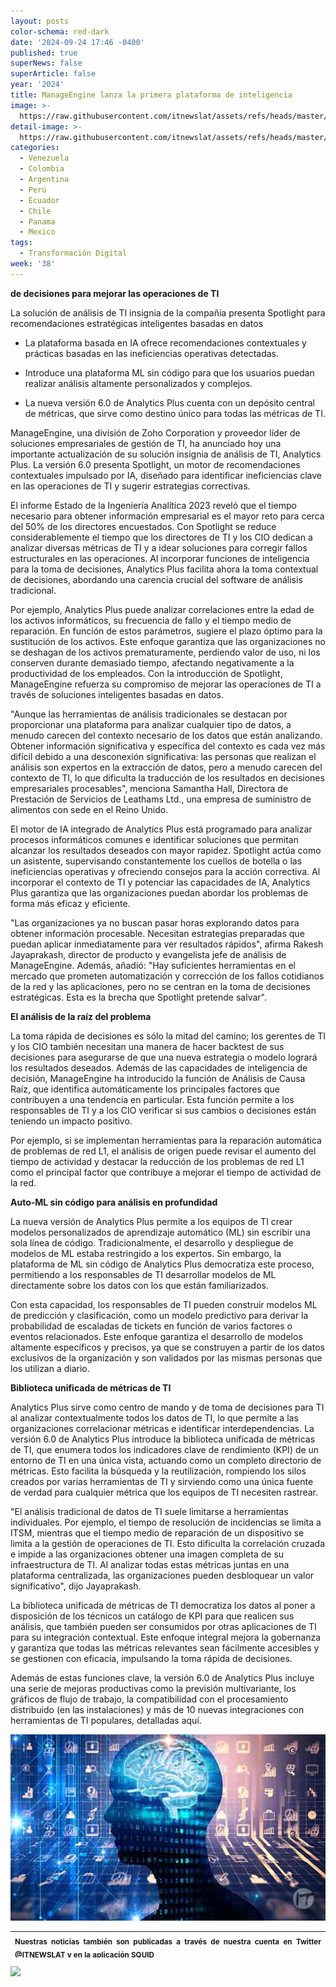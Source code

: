 ```yaml
---
layout: posts
color-schema: red-dark
date: '2024-09-24 17:46 -0400'
published: true
superNews: false
superArticle: false
year: '2024'
title: ManageEngine lanza la primera plataforma de inteligencia
image: >-
  https://raw.githubusercontent.com/itnewslat/assets/refs/heads/master/img/540x320/Inteligencia-Artificial-digital-p.jpg
detail-image: >-
  https://raw.githubusercontent.com/itnewslat/assets/refs/heads/master/img/1024x680/Inteligencia-Artificial-digital-g.jpg
categories:
  - Venezuela
  - Colombia
  - Argentina
  - Perú
  - Ecuador
  - Chile
  - Panama
  - Mexico
tags:
  - Transformación Digital
week: '38'
---
```

**de decisiones para mejorar las operaciones de TI**

La solución de análisis de TI insignia de la compañía presenta Spotlight para recomendaciones estratégicas inteligentes basadas en datos

- La plataforma basada en IA ofrece recomendaciones contextuales y prácticas basadas en las ineficiencias operativas detectadas.

- Introduce una plataforma ML sin código para que los usuarios puedan realizar análisis altamente personalizados y complejos.

- La nueva versión 6.0 de Analytics Plus cuenta con un depósito central de métricas, que sirve como destino único para todas las métricas de TI.

 ManageEngine, una división de Zoho Corporation y proveedor líder de soluciones empresariales de gestión de TI, ha anunciado hoy una importante actualización de su solución insignia de análisis de TI, Analytics Plus. La versión 6.0 presenta Spotlight, un motor de recomendaciones contextuales impulsado por IA, diseñado para identificar ineficiencias clave en las operaciones de TI y sugerir estrategias correctivas.

El informe Estado de la Ingeniería Analítica 2023 reveló que el tiempo necesario para obtener información empresarial es el mayor reto para cerca del 50% de los directores encuestados. Con Spotlight se reduce considerablemente el tiempo que los directores de TI y los CIO dedican a analizar diversas métricas de TI y a idear soluciones para corregir fallos estructurales en las operaciones. Al incorporar funciones de inteligencia para la toma de decisiones, Analytics Plus facilita ahora la toma contextual de decisiones, abordando una carencia crucial del software de análisis tradicional.

Por ejemplo, Analytics Plus puede analizar correlaciones entre la edad de los activos informáticos, su frecuencia de fallo y el tiempo medio de reparación. En función de estos parámetros, sugiere el plazo óptimo para la sustitución de los activos. Este enfoque garantiza que las organizaciones no se deshagan de los activos prematuramente, perdiendo valor de uso, ni los conserven durante demasiado tiempo, afectando negativamente a la productividad de los empleados. Con la introducción de Spotlight, ManageEngine refuerza su compromiso de mejorar las operaciones de TI a través de soluciones inteligentes basadas en datos.

"Aunque las herramientas de análisis tradicionales se destacan por proporcionar una plataforma para analizar cualquier tipo de datos, a menudo carecen del contexto necesario de los datos que están analizando. Obtener información significativa y específica del contexto es cada vez más difícil debido a una desconexión significativa: las personas que realizan el análisis son expertos en la extracción de datos, pero a menudo carecen del contexto de TI, lo que dificulta la traducción de los resultados en decisiones empresariales procesables", menciona Samantha Hall, Directora de Prestación de Servicios de Leathams Ltd., una empresa de suministro de alimentos con sede en el Reino Unido. 

El motor de IA integrado de Analytics Plus está programado para analizar procesos informáticos comunes e identificar soluciones que permitan alcanzar los resultados deseados con mayor rapidez. Spotlight actúa como un asistente, supervisando constantemente los cuellos de botella o las ineficiencias operativas y ofreciendo consejos para la acción correctiva. Al incorporar el contexto de TI y potenciar las capacidades de IA, Analytics Plus garantiza que las organizaciones puedan abordar los problemas de forma más eficaz y eficiente.

"Las organizaciones ya no buscan pasar horas explorando datos para obtener información procesable. Necesitan estrategias preparadas que puedan aplicar inmediatamente para ver resultados rápidos", afirma Rakesh Jayaprakash, director de producto y evangelista jefe de análisis de ManageEngine. Además, añadió: "Hay suficientes herramientas en el mercado que prometen automatización y corrección de los fallos cotidianos de la red y las aplicaciones, pero no se centran en la toma de decisiones estratégicas. Esta es la brecha que Spotlight pretende salvar".

**El análisis de la raíz del problema**

La toma rápida de decisiones es sólo la mitad del camino; los gerentes de TI y los CIO también necesitan una manera de hacer backtest de sus decisiones para asegurarse de que una nueva estrategia o modelo logrará los resultados deseados. Además de las capacidades de inteligencia de decisión, ManageEngine ha introducido la función de Análisis de Causa Raíz, que identifica automáticamente los principales factores que contribuyen a una tendencia en particular. Esta función permite a los responsables de TI y a los CIO verificar si sus cambios o decisiones están teniendo un impacto positivo. 

Por ejemplo, si se implementan herramientas para la reparación automática de problemas de red L1, el análisis de origen puede revisar el aumento del tiempo de actividad y destacar la reducción de los problemas de red L1 como el principal factor que contribuye a mejorar el tiempo de actividad de la red.

**Auto-ML sin código para análisis en profundidad**

La nueva versión de Analytics Plus permite a los equipos de TI crear modelos personalizados de aprendizaje automático (ML) sin escribir una sola línea de código. Tradicionalmente, el desarrollo y despliegue de modelos de ML estaba restringido a los expertos. Sin embargo, la plataforma de ML sin código de Analytics Plus democratiza este proceso, permitiendo a los responsables de TI desarrollar modelos de ML directamente sobre los datos con los que están familiarizados.

Con esta capacidad, los responsables de TI pueden construir modelos ML de predicción y clasificación, como un modelo predictivo para derivar la probabilidad de escaladas de tickets en función de varios factores o eventos relacionados. Este enfoque garantiza el desarrollo de modelos altamente específicos y precisos, ya que se construyen a partir de los datos exclusivos de la organización y son validados por las mismas personas que los utilizan a diario. 

**Biblioteca unificada de métricas de TI**

Analytics Plus sirve como centro de mando y de toma de decisiones para TI al analizar contextualmente todos los datos de TI, lo que permite a las organizaciones correlacionar métricas e identificar interdependencias. La versión 6.0 de Analytics Plus introduce la biblioteca unificada de métricas de TI, que enumera todos los indicadores clave de rendimiento (KPI) de un entorno de TI en una única vista, actuando como un completo directorio de métricas. Esto facilita la búsqueda y la reutilización, rompiendo los silos creados por varias herramientas de TI y sirviendo como una única fuente de verdad para cualquier métrica que los equipos de TI necesiten rastrear.

"El análisis tradicional de datos de TI suele limitarse a herramientas individuales. Por ejemplo, el tiempo de resolución de incidencias se limita a ITSM, mientras que el tiempo medio de reparación de un dispositivo se limita a la gestión de operaciones de TI. Esto dificulta la correlación cruzada e impide a las organizaciones obtener una imagen completa de su infraestructura de TI. Al analizar todas estas métricas juntas en una plataforma centralizada, las organizaciones pueden desbloquear un valor significativo", dijo Jayaprakash.

La biblioteca unificada de métricas de TI democratiza los datos al poner a disposición de los técnicos un catálogo de KPI para que realicen sus análisis, que también pueden ser consumidos por otras aplicaciones de TI para su integración contextual. Este enfoque integral mejora la gobernanza y garantiza que todas las métricas relevantes sean fácilmente accesibles y se gestionen con eficacia, impulsando la toma rápida de decisiones.

Además de estas funciones clave, la versión 6.0 de Analytics Plus incluye una serie de mejoras productivas como la previsión multivariante, los gráficos de flujo de trabajo, la compatibilidad con el procesamiento distribuido (en las instalaciones) y más de 10 nuevas integraciones con herramientas de TI populares, detalladas aquí.

![](https://raw.githubusercontent.com/itnewslat/assets/refs/heads/master/img/540x320/Inteligencia-Artificial-digital-p.jpg)

<table style="height: 42px;" width="569">
<tbody>
<tr>
<td style="text-align: justify;"><sub><strong>Nuestras noticias también son publicadas a través de nuestra cuenta en Twitter <a href="https://twitter.com/itnewslat?lang=es">@ITNEWSLAT</a> y en la aplicación <a href="https://squidapp.co/en/">SQUID</a></strong></sub></td>
</tr>
</tbody>
</table>

<img src="https://tracker.metricool.com/c3po.jpg?hash=56f88a41e39ab42c063cc51676587a04"/>